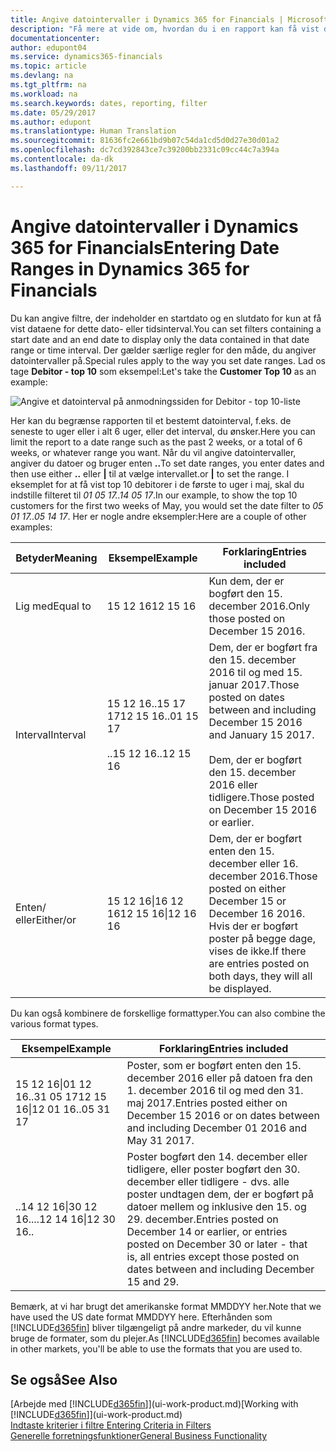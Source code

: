 ```yaml
---
title: Angive datointervaller i Dynamics 365 for Financials | Microsoft Docs
description: "Få mere at vide om, hvordan du i en rapport kan få vist data fra bestemte tidsperioder, ved at bruge datointervaller i Dynamics 365 for Financials."
documentationcenter: 
author: edupont04
ms.service: dynamics365-financials
ms.topic: article
ms.devlang: na
ms.tgt_pltfrm: na
ms.workload: na
ms.search.keywords: dates, reporting, filter
ms.date: 05/29/2017
ms.author: edupont
ms.translationtype: Human Translation
ms.sourcegitcommit: 81636fc2e661bd9b07c54da1cd5d0d27e30d01a2
ms.openlocfilehash: dc7cd392843ce7c39200bb2331c09cc44c7a394a
ms.contentlocale: da-dk
ms.lasthandoff: 09/11/2017

---
```

# <a name="entering-date-ranges-in-dynamics-365-for-financials"></a><span data-ttu-id="1a63d-103">Angive datointervaller i Dynamics 365 for Financials</span><span class="sxs-lookup"><span data-stu-id="1a63d-103">Entering Date Ranges in Dynamics 365 for Financials</span></span>
<span data-ttu-id="1a63d-104">Du kan angive filtre, der indeholder en startdato og en slutdato for kun at få vist dataene for dette dato- eller tidsinterval.</span><span class="sxs-lookup"><span data-stu-id="1a63d-104">You can set filters containing a start date and an end date to display only the data contained in that date range or time interval.</span></span> <span data-ttu-id="1a63d-105">Der gælder særlige regler for den måde, du angiver datointervaller på.</span><span class="sxs-lookup"><span data-stu-id="1a63d-105">Special rules apply to the way you set date ranges.</span></span> <span data-ttu-id="1a63d-106">Lad os tage **Debitor - top 10** som eksempel:</span><span class="sxs-lookup"><span data-stu-id="1a63d-106">Let's take the **Customer Top 10** as an example:</span></span>

![Angive et datointerval på anmodningssiden for Debitor - top 10-liste](./media/ui-enter-date-ranges/customer-top10-list.png)

<span data-ttu-id="1a63d-108">Her kan du begrænse rapporten til et bestemt datointerval, f.eks. de seneste to uger eller i alt 6 uger, eller det interval, du ønsker.</span><span class="sxs-lookup"><span data-stu-id="1a63d-108">Here you can limit the report to a date range such as the past 2 weeks, or a total of 6 weeks, or whatever range you want.</span></span> <span data-ttu-id="1a63d-109">Når du vil angive datointervaller, angiver du datoer og bruger enten **..**</span><span class="sxs-lookup"><span data-stu-id="1a63d-109">To set date ranges, you enter dates and then use either **..**</span></span> <span data-ttu-id="1a63d-110">eller **|** til at vælge intervallet.</span><span class="sxs-lookup"><span data-stu-id="1a63d-110">or **|** to set the range.</span></span> <span data-ttu-id="1a63d-111">I eksemplet for at få vist top 10 debitorer i de første to uger i maj, skal du indstille filteret til *01 05 17..14 05 17*.</span><span class="sxs-lookup"><span data-stu-id="1a63d-111">In our example, to show the top 10 customers for the first two weeks of May, you would set the date filter to *05 01 17..05 14 17*.</span></span>
<span data-ttu-id="1a63d-112">Her er nogle andre eksempler:</span><span class="sxs-lookup"><span data-stu-id="1a63d-112">Here are a couple of other examples:</span></span>

| <span data-ttu-id="1a63d-113">Betyder</span><span class="sxs-lookup"><span data-stu-id="1a63d-113">Meaning</span></span> | <span data-ttu-id="1a63d-114">Eksempel</span><span class="sxs-lookup"><span data-stu-id="1a63d-114">Example</span></span> | <span data-ttu-id="1a63d-115">Forklaring</span><span class="sxs-lookup"><span data-stu-id="1a63d-115">Entries included</span></span> |
|---|---|---|
|<span data-ttu-id="1a63d-116">Lig med</span><span class="sxs-lookup"><span data-stu-id="1a63d-116">Equal to</span></span>| <span data-ttu-id="1a63d-117">15 12 16</span><span class="sxs-lookup"><span data-stu-id="1a63d-117">12 15 16</span></span> |<span data-ttu-id="1a63d-118">Kun dem, der er bogført den 15. december 2016.</span><span class="sxs-lookup"><span data-stu-id="1a63d-118">Only those posted on December 15 2016.</span></span>|
|<span data-ttu-id="1a63d-119">Interval</span><span class="sxs-lookup"><span data-stu-id="1a63d-119">Interval</span></span>| <span data-ttu-id="1a63d-120">15 12 16..15 17 17</span><span class="sxs-lookup"><span data-stu-id="1a63d-120">12 15 16..01 15 17</span></span><br /><br /><span data-ttu-id="1a63d-121">..15 12 16</span><span class="sxs-lookup"><span data-stu-id="1a63d-121">..12 15 16</span></span>|<span data-ttu-id="1a63d-122">Dem, der er bogført fra den 15. december 2016 til og med 15. januar 2017.</span><span class="sxs-lookup"><span data-stu-id="1a63d-122">Those posted on dates between and including December 15 2016 and January 15 2017.</span></span><br /><br /><span data-ttu-id="1a63d-123">Dem, der er bogført den 15. december 2016 eller tidligere.</span><span class="sxs-lookup"><span data-stu-id="1a63d-123">Those posted on December 15 2016 or earlier.</span></span>|
|<span data-ttu-id="1a63d-124">Enten/ eller</span><span class="sxs-lookup"><span data-stu-id="1a63d-124">Either/or</span></span>|<span data-ttu-id="1a63d-125">15 12 16&#124;16 12 16</span><span class="sxs-lookup"><span data-stu-id="1a63d-125">12 15 16&#124;12 16 16</span></span>|<span data-ttu-id="1a63d-126">Dem, der er bogført enten den 15. december eller 16. december 2016.</span><span class="sxs-lookup"><span data-stu-id="1a63d-126">Those posted on either December 15 or December 16 2016.</span></span> <span data-ttu-id="1a63d-127">Hvis der er bogført poster på begge dage, vises de ikke.</span><span class="sxs-lookup"><span data-stu-id="1a63d-127">If there are entries posted on both days, they will all be displayed.</span></span>|

<span data-ttu-id="1a63d-128">Du kan også kombinere de forskellige formattyper.</span><span class="sxs-lookup"><span data-stu-id="1a63d-128">You can also combine the various format types.</span></span>

| <span data-ttu-id="1a63d-129">Eksempel</span><span class="sxs-lookup"><span data-stu-id="1a63d-129">Example</span></span> | <span data-ttu-id="1a63d-130">Forklaring</span><span class="sxs-lookup"><span data-stu-id="1a63d-130">Entries included</span></span> |
|---|---|
|<span data-ttu-id="1a63d-131">15 12 16&#124;01 12 16..31 05 17</span><span class="sxs-lookup"><span data-stu-id="1a63d-131">12 15 16&#124;12 01 16..05 31 17</span></span> | <span data-ttu-id="1a63d-132">Poster, som er bogført enten den 15. december 2016 eller på datoen fra den 1. december 2016 til og med den 31. maj 2017.</span><span class="sxs-lookup"><span data-stu-id="1a63d-132">Entries posted either on December 15 2016 or on dates between and including December 01 2016 and May 31 2017.</span></span> |
|<span data-ttu-id="1a63d-133">..14 12 16&#124;30 12 16..</span><span class="sxs-lookup"><span data-stu-id="1a63d-133">..12 14 16&#124;12 30 16..</span></span> | <span data-ttu-id="1a63d-134">Poster bogført den 14. december eller tidligere, eller poster bogført den 30. december eller tidligere - dvs. alle poster undtagen dem, der er bogført på datoer mellem og inklusive den 15. og 29. december.</span><span class="sxs-lookup"><span data-stu-id="1a63d-134">Entries posted on December 14 or earlier, or entries posted on December 30 or later - that is, all entries except those posted on dates between and including December 15 and 29.</span></span> |

<span data-ttu-id="1a63d-135">Bemærk, at vi har brugt det amerikanske format MMDDYY her.</span><span class="sxs-lookup"><span data-stu-id="1a63d-135">Note that we have used the US date format MMDDYY here.</span></span> <span data-ttu-id="1a63d-136">Efterhånden som [!INCLUDE[d365fin](includes/d365fin_md.md)] bliver tilgængeligt på andre markeder, du vil kunne bruge de formater, som du plejer.</span><span class="sxs-lookup"><span data-stu-id="1a63d-136">As [!INCLUDE[d365fin](includes/d365fin_md.md)] becomes available in other markets, you'll be able to use the formats that you are used to.</span></span>

## <a name="see-also"></a><span data-ttu-id="1a63d-137">Se også</span><span class="sxs-lookup"><span data-stu-id="1a63d-137">See Also</span></span>
<span data-ttu-id="1a63d-138">[Arbejde med [!INCLUDE[d365fin](includes/d365fin_long_md.md)]](ui-work-product.md)</span><span class="sxs-lookup"><span data-stu-id="1a63d-138">[Working with [!INCLUDE[d365fin](includes/d365fin_long_md.md)]](ui-work-product.md)</span></span>  
[<span data-ttu-id="1a63d-139">Indtaste kriterier i filtre </span><span class="sxs-lookup"><span data-stu-id="1a63d-139">Entering Criteria in Filters </span></span>](ui-enter-criteria-filters.md)  
[<span data-ttu-id="1a63d-140">Generelle forretningsfunktioner</span><span class="sxs-lookup"><span data-stu-id="1a63d-140">General Business Functionality</span></span>](ui-across-business-areas.md)

